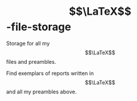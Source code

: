 # $$\LaTeX$$-file-storage

Storage for all my $$\LaTeX$$ files and preambles.

Find exemplars of reports written in $$\LaTeX$$ and all my preambles above.
